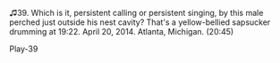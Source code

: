 ♫39. Which is it, persistent calling or persistent singing, by this male
perched just outside his nest cavity? That's a yellow-bellied sapsucker
drumming at 19:22. April 20, 2014. Atlanta, Michigan. (20:45)

Play-39

